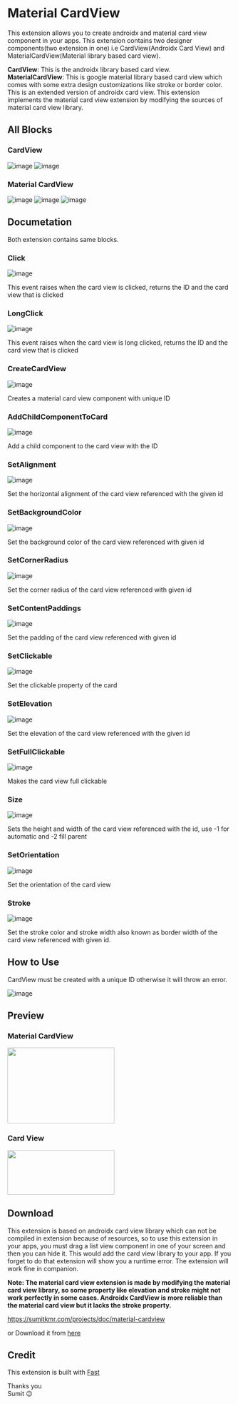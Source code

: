 # Material CardView

This extension allows you to create androidx and material card view component in your apps. This extension contains two designer components(two extension in one) i.e CardView(Androidx Card View) and MaterialCardView(Material library based card view).

**CardView**: This is the androidx library based card view.<br>
**MaterialCardView**: This is google material library based card view which comes with some extra design customizations like stroke or border color. This is an extended version of androidx card view. This extension implements the material card view extension by modifying the sources of material card view library.

## All Blocks

### CardView

![image](https://github.com/user-attachments/assets/f32d7d7b-69fa-4c60-9bec-2211273a17b6)
![image](https://github.com/user-attachments/assets/acbcc3ef-80b1-48c0-8b26-836051fbd0b7)


### Material CardView

![image](https://github.com/user-attachments/assets/41ed3e4c-cf13-4579-9dcf-ea7a57043afa)
![image](https://github.com/user-attachments/assets/fe6fdb56-b3bf-414b-b660-49c315e40353)
![image](https://github.com/user-attachments/assets/4f770554-d5ee-41ac-be3b-3e4ad1615376)

## Documetation

Both extension contains same blocks.

### Click

![image](https://github.com/user-attachments/assets/68d33d55-675f-4f86-8f65-31bb29f29593)

This event raises when the card view is clicked, returns the ID and the card view that is clicked


### LongClick

![image](https://github.com/user-attachments/assets/90f09c58-9db9-42f0-be4f-1875fea00a03)

This event raises when the card view is long clicked, returns the ID and the card view that is clicked

### CreateCardView

![image](https://github.com/user-attachments/assets/1c98e8f0-65de-4636-9efa-0e602e9a296e)

Creates a material card view component with unique ID

### AddChildComponentToCard

![image](https://github.com/user-attachments/assets/b2ae0f3b-9310-4c68-bf75-43a07fa211cd)

Add a child component to the card view with the ID

### SetAlignment

![image](https://github.com/user-attachments/assets/33b606dc-9daa-4578-9f05-27d3e8cd423b)

Set the horizontal alignment of the card view referenced with the given id

### SetBackgroundColor

![image](https://github.com/user-attachments/assets/ab823818-df7f-4b02-9cec-2d582496b8f7)

Set the background color of the card view referenced with given id

### SetCornerRadius

![image](https://github.com/user-attachments/assets/943742a1-81ce-40e3-bf46-ae0feb0dd4ed)

Set the corner radius of the card view referenced with given id

### SetContentPaddings

![image](https://github.com/user-attachments/assets/56f2f768-d43a-451c-a4b9-08a1f3de9108)

Set the padding of the card view referenced with given id

### SetClickable

![image](https://github.com/user-attachments/assets/85744226-9dc3-4075-969f-c2333370e76f)

Set the clickable property of the card

### SetElevation

![image](https://github.com/user-attachments/assets/fa9a3db7-23d9-4a9b-b375-be60ccad34b4)

Set the elevation of the card view referenced with the given id

### SetFullClickable

![image](https://github.com/user-attachments/assets/7b400366-6a93-4d23-ba0c-bc0a60b81339)

Makes the card view full clickable

### Size

![image](https://github.com/user-attachments/assets/ab0e6c1a-afb1-44bf-8685-a32e4957a752)

Sets the height and width of the card view referenced with the id, use -1 for automatic and -2 fill parent

### SetOrientation

![image](https://github.com/user-attachments/assets/6f0ab233-2f24-4387-ba96-4440085625a4)

Set the orientation of the card view

### Stroke

![image](https://github.com/user-attachments/assets/377eff82-d421-4db9-be2c-5ae0ca13c3c3)

Set the stroke color and stroke width also known as border width of the card view referenced with given id.

## How to Use

CardView must be created with a unique ID otherwise it will throw an error.

![image](https://github.com/user-attachments/assets/f9729264-8f1c-42f3-965a-6aa4988b67f6)

## Preview

### Material CardView

<img src="https://github.com/user-attachments/assets/d1ede42e-183c-4413-9320-9f3c631444f3" height="170" width="240">

### Card View

<img src="https://github.com/user-attachments/assets/f4e7e577-5a36-49c9-bc3e-ec2be40f0247" height="100" width="240">

## Download

This extension is based on androidx card view library which can not be compiled in extension because of resources, so to use this extension in your apps, you must drag a list view component in one of your screen and then you can hide it. This would add the card view library to your app. If you forget to do that extension will show you a runtime error. The extension will work fine in companion.

**Note: The material card view extension is made by modifying the material card view library, so some property like elevation and stroke might not work perfectly in some cases. Androidx CardView is more reliable than the material card view but it lacks the stroke property.**

https://sumitkmr.com/projects/doc/material-cardview

or Download it from [here](out/)

## Credit

This extension is built with [Fast](https://community.appinventor.mit.edu/t/fast-an-efficient-way-to-build-extensions/129103)

Thanks you<br>
Sumit​ :wink:
